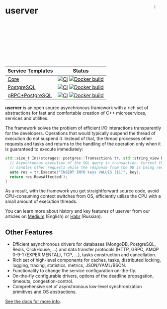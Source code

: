 # userver <img src="./scripts/docs/logo.svg" align='right' width="5%">

| Service Templates | Status |
|------------------------|-----|
| [Core](https://github.com/userver-framework/service_template) | [![CI](https://github.com/userver-framework/service_template/actions/workflows/ci.yml/badge.svg)](https://github.com/userver-framework/service_template/actions/workflows/ci.yml) [![Docker build](https://github.com/userver-framework/service_template/actions/workflows/docker.yaml/badge.svg)](https://github.com/userver-framework/service_template/actions/workflows/docker.yaml) |
| [PostgreSQL](https://github.com/userver-framework/pg_service_template) | [![CI](https://github.com/userver-framework/pg_service_template/actions/workflows/ci.yml/badge.svg)](https://github.com/userver-framework/pg_service_template/actions/workflows/ci.yml) [![Docker build](https://github.com/userver-framework/pg_service_template/actions/workflows/docker.yaml/badge.svg)](https://github.com/userver-framework/pg_service_template/actions/workflows/docker.yaml) |
| [gRPC+PostgreSQL](https://github.com/userver-framework/pg_grpc_service_template) | [![CI](https://github.com/userver-framework/pg_grpc_service_template/actions/workflows/ci.yml/badge.svg)](https://github.com/userver-framework/pg_grpc_service_template/actions/workflows/ci.yml) [![Docker build](https://github.com/userver-framework/pg_grpc_service_template/actions/workflows/docker.yaml/badge.svg)](https://github.com/userver-framework/pg_grpc_service_template/actions/workflows/docker.yaml) |

**userver** is an open source asynchronous framework with a rich set of abstractions
for fast and comfortable creation of C++ microservices, services and utilities.

The framework solves the problem of efficient I/O interactions transparently for
the developers. Operations that would typically suspend the thread of 
execution do not suspend it. Instead of that, the thread processes other
requests and tasks and returns to the handling of the operation only when it is
guaranteed to execute immediately: 

```cpp
std::size_t Ins(storages::postgres::Transaction& tr, std::string_view key) {
  // Asynchronous execution of the SQL query in transaction. Current thread
  // handles other requests while the response from the DB is being received:
  auto res = tr.Execute("INSERT INTO keys VALUES ($1)", key);
  return res.RowsAffected();
}
```

As a result, with the framework you get straightforward source code,
avoid CPU-consuming context switches from OS, efficiently
utilize the CPU with a small amount of execution threads.


You can learn more about history and key features of userver from our articles 
on [Medium](https://medium.com/p/d5d9c4204dc2) (English) 
or [Habr](https://habr.com/post/674902) (Russian).

## Other Features

* Efficient asynchronous drivers for databases (MongoDB, PostgreSQL, Redis, ClickHouse, ...)
  and data transfer protocols (HTTP, GRPC, AMQP 0-9-1 (EXPERIMENTAL), TCP, ...), tasks construction and
  cancellation.
* Rich set of high-level components for caches, tasks, distributed locking,
  logging, tracing, statistics, metrics, JSON/YAML/BSON.
* Functionality to change the service configuration on-the-fly.
* On-the-fly configurable drivers, options of the deadline propagation,
  timeouts, congestion-control.
* Comprehensive set of asynchronous low-level synchronization primitives and
  OS abstractions. 


[See the docs for more info](https://userver.tech/d6/d2f/md_en_index.html).
